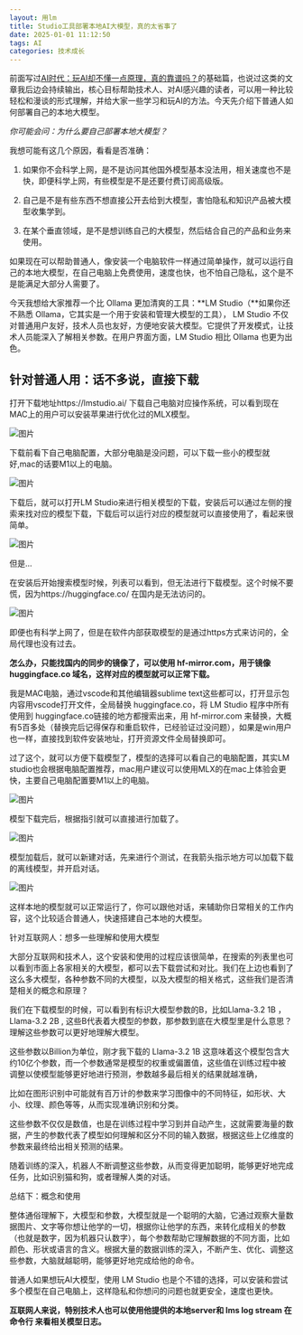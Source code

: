```yaml
---
layout: 用lm
title: Studio工具部署本地AI大模型，真的太省事了
date: 2025-01-01 11:12:50
tags: AI
categories: 技术成长
---
```


前面写过[AI时代：玩AI却不懂一点原理，真的靠谱吗？](http://mp.weixin.qq.com/s?__biz=MzIzNDA3MzA3MQ==&mid=2464356719&idx=1&sn=6df620a76eabec6d4fe8566ab33d95ad&chksm=ffec47efc89bcef95afddf24c3b8eafbcc606e3cc82f8670fa810344b1deb084afbd116fdfe5&scene=21#wechat_redirect)的基础篇，也说过这类的文章我后边会持续输出，核心目标帮助技术人、对AI感兴趣的读者，可以用一种比较轻松和漫谈的形式理解，并给大家一些学习和玩AI的方法。今天先介绍下普通人如何部署自己的本地大模型。

*你可能会问：为什么要自己部署本地大模型？*

我想可能有这几个原因，看看是否准确：

1. 如果你不会科学上网，是不是访问其他国外模型基本没法用，相关速度也不是快，即便科学上网，有些模型是不是还要付费订阅高级版。

   

2. 自己是不是有些东西不想直接公开去给到大模型，害怕隐私和知识产品被大模型收集学到。

   

3. 在某个垂直领域，是不是想训练自己的大模型，然后结合自己的产品和业务来使用。



如果现在可以帮助普通人，像安装一个电脑软件一样通过简单操作，就可以运行自己的本地大模型，在自己电脑上免费使用，速度也快，也不怕自己隐私，这个是不是能满足大部分人需要了。

今天我想给大家推荐一个比 Ollama 更加清爽的工具：**LM Studio（**如果你还不熟悉 Ollama，它其实是一个用于安装和管理大模型的工具）， LM Studio 不仅对普通用户友好，技术人员也友好，方便地安装大模型。它提供了开发模式，让技术人员能深入了解相关参数。在用户界面方面，LM Studio 相比 Ollama 也更为出色。



## 针对普通人用：话不多说，直接下载

打开下载地址https://lmstudio.ai/ 下载自己电脑对应操作系统，可以看到现在MAC上的用户可以安装苹果进行优化过的MLX模型。

![图片](https://raw.githubusercontent.com/zhulg/allpic/master/640-20250101111437107)

下载前看下自己电脑配置，大部分电脑是没问题，可以下载一些小的模型就好,mac的话要M1以上的电脑。

![图片](https://raw.githubusercontent.com/zhulg/allpic/master/640-20250101111437429)

下载后，就可以打开LM Studio来进行相关模型的下载，安装后可以通过左侧的搜索来找对应的模型下载，下载后可以运行对应的模型就可以直接使用了，看起来很简单。

![图片](https://raw.githubusercontent.com/zhulg/allpic/master/640-20250101111515167)

但是...

在安装后开始搜索模型时候，列表可以看到，但无法进行下载模型。这个时候不要慌，因为https://huggingface.co/ 在国内是无法访问的。

![图片](https://raw.githubusercontent.com/zhulg/allpic/master/640-20250101111438109)

即便也有科学上网了，但是在软件内部获取模型的是通过https方式来访问的，全局代理也没有过去。

**怎么办，只能找国内的同步的镜像了，可以使用 hf-mirror.com，用于镜像 huggingface.co 域名，这样对应的模型就可以正常下载。**

我是MAC电脑，通过vscode和其他编辑器sublime text这些都可以，打开显示包内容用vscode打开文件，全局替换 huggingface.co，将 LM Studio 程序中所有使用到 huggingface.co链接的地方都搜索出来，用 hf-mirror.com 来替换，大概有5百多处（替换完后记得保存和重启软件，已经验证过没问题），如果是win用户也一样，直接找到软件安装地址，打开资源文件全局替换即可。

过了这个，就可以方便下载模型了，模型的选择可以看自己的电脑配置，其实LM studio也会根据电脑配置推荐，mac用户建议可以使用MLX的在mac上体验会更快，主要自己电脑配置要M1以上的电脑。

![图片](https://raw.githubusercontent.com/zhulg/allpic/master/640-20250101111530635)

模型下载完后，根据指引就可以直接进行加载了。

![图片](https://raw.githubusercontent.com/zhulg/allpic/master/640-20250101111541805)

模型加载后，就可以新建对话，先来进行个测试，在我箭头指示地方可以加载下载的离线模型，并开启对话。

![图片](https://raw.githubusercontent.com/zhulg/allpic/master/640-20250101111647590)

这样本地的模型就可以正常运行了，你可以跟他对话，来辅助你日常相关的工作内容，这个比较适合普通人，快速搭建自己本地的大模型。



针对互联网人：想多一些理解和使用大模型

大部分互联网和技术人，这个安装和使用的过程应该很简单，在搜索的列表里也可以看到市面上各家相关的大模型，都可以去下载尝试和对比。我们在上边也看到了这么多大模型，各种参数不同的大模型，以及大模型的相关格式，这些我们是否清楚相关的概念和原理？

我们在下载模型的时候，可以看到有标识大模型参数的B，比如Llama-3.2 1B ，Llama-3.2 2B ,  这些B代表着大模型的参数，那参数到底在大模型里是什么意思？理解这些参数可以更好地理解大模型。

这些参数以Billion为单位，刚才我下载的 Llama-3.2 1B 这意味着这个模型包含大约10亿个参数，而一个参数通常是模型的权重或偏置值，这些值在训练过程中被调整以使模型能够更好地进行预测，参数越多最后相关的结果就越准确，

比如在图形识别中可能就有百万计的参数来学习图像中的不同特征，如形状、大小、纹理、颜色等等，从而实现准确识别和分类。

这些参数不仅仅是数值，也是在训练过程中学习到并自动产生，这就需要海量的数据，产生的参数代表了模型如何理解和区分不同的输入数据，根据这些上亿维度的参数来最终给出相关预测的结果。

随着训练的深入，机器人不断调整这些参数，从而变得更加聪明，能够更好地完成任务，比如识别猫和狗，或者理解人类的对话。



总结下：概念和使用

整体通俗理解下，大模型和参数，大模型就是一个聪明的大脑，它通过观察大量数据图片、文字等你想让他学的一切，根据你让他学的东西，来转化成相关的参数（也就是数字，因为机器只认数字），每个参数帮助它理解数据的不同方面，比如颜色、形状或语言的含义。根据大量的数据训练的深入，不断产生、优化、调整这些参数，大脑就越聪明，能够更好地完成给他的命令。

普通人如果想玩AI大模型，使用 LM Studio 也是个不错的选择，可以安装和尝试多个模型在自己电脑上，这样隐私和你想问的问题也就更安全，速度也更快。

**互联网人来说，特别技术人也可以使用他提供的本地server和 lms log stream 在命令行 来看相关模型日志。**
